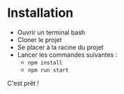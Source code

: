 # Installation

- Ouvrir un terminal bash
- Cloner le projet
- Se placer à la racine du projet
- Lancer les commandes suivantes :
    - `npm install`
    - `npm run start`

C'est prêt !